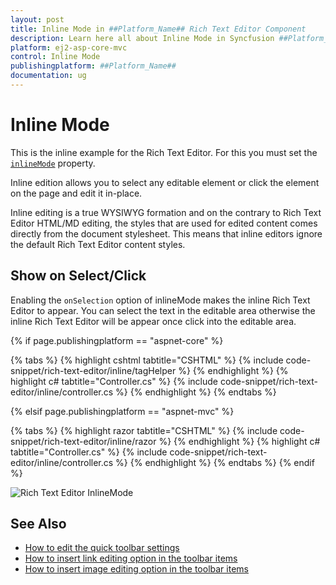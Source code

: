 ```yaml
---
layout: post
title: Inline Mode in ##Platform_Name## Rich Text Editor Component
description: Learn here all about Inline Mode in Syncfusion ##Platform_Name## Rich Text Editor component and more.
platform: ej2-asp-core-mvc
control: Inline Mode
publishingplatform: ##Platform_Name##
documentation: ug
---
```



# Inline Mode

This is the inline example for the Rich Text Editor. For this you must set the [`inlineMode`](https://help.syncfusion.com/cr/aspnetcore-js2/Syncfusion.EJ2.RichTextEditor.RichTextEditor.html#Syncfusion_EJ2_RichTextEditor_RichTextEditor_InlineMode) property.

Inline edition allows you to select any editable element or click the element on the page and edit it in-place.

Inline editing is a true WYSIWYG formation and on the contrary to Rich Text Editor HTML/MD editing, the styles that are used for edited content comes directly from the document stylesheet. This means that inline editors ignore the default Rich Text Editor content styles.

## Show on Select/Click

Enabling the `onSelection` option of inlineMode makes the inline Rich Text Editor to appear.  You can select the text in the editable area otherwise the inline Rich Text Editor will be appear once click into the editable area.

{% if page.publishingplatform == "aspnet-core" %}

{% tabs %}
{% highlight cshtml tabtitle="CSHTML" %}
{% include code-snippet/rich-text-editor/inline/tagHelper %}
{% endhighlight %}
{% highlight c# tabtitle="Controller.cs" %}
{% include code-snippet/rich-text-editor/inline/controller.cs %}
{% endhighlight %}
{% endtabs %}

{% elsif page.publishingplatform == "aspnet-mvc" %}

{% tabs %}
{% highlight razor tabtitle="CSHTML" %}
{% include code-snippet/rich-text-editor/inline/razor %}
{% endhighlight %}
{% highlight c# tabtitle="Controller.cs" %}
{% include code-snippet/rich-text-editor/inline/controller.cs %}
{% endhighlight %}
{% endtabs %}
{% endif %}



![Rich Text Editor InlineMode](./images/inline.png)

## See Also

* [How to edit the quick toolbar settings](./toolbar/#quick-inline-toolbar)
* [How to insert link editing option in the toolbar items](./link/#insert-link)
* [How to insert image editing option in the toolbar items](./image/#upload-options)
